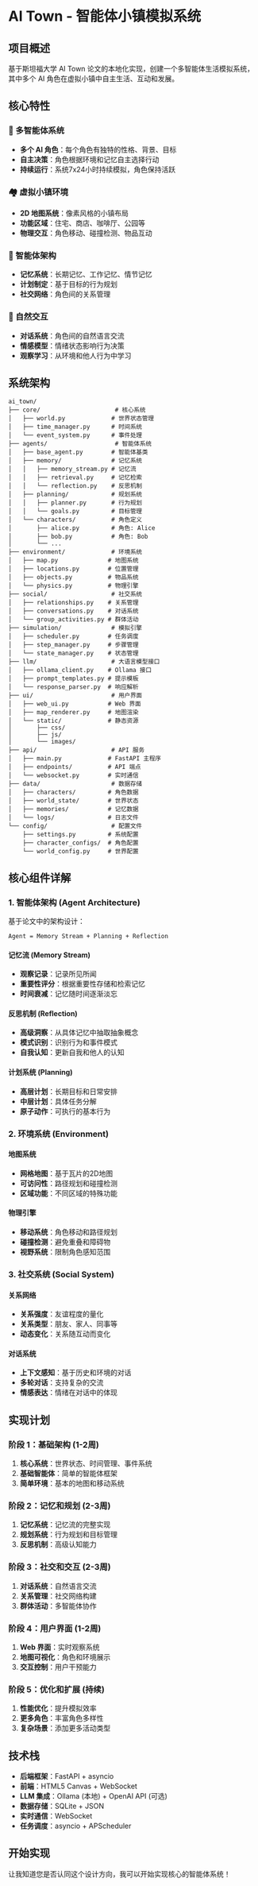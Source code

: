 # AI Town - 智能体小镇模拟系统

## 项目概述

基于斯坦福大学 AI Town 论文的本地化实现，创建一个多智能体生活模拟系统，其中多个 AI 角色在虚拟小镇中自主生活、互动和发展。

## 核心特性

### 🤖 多智能体系统
- **多个 AI 角色**：每个角色有独特的性格、背景、目标
- **自主决策**：角色根据环境和记忆自主选择行动
- **持续运行**：系统7x24小时持续模拟，角色保持活跃

### 🏘️ 虚拟小镇环境
- **2D 地图系统**：像素风格的小镇布局
- **功能区域**：住宅、商店、咖啡厅、公园等
- **物理交互**：角色移动、碰撞检测、物品互动

### 🧠 智能体架构
- **记忆系统**：长期记忆、工作记忆、情节记忆
- **计划制定**：基于目标的行为规划
- **社交网络**：角色间的关系管理

### 💬 自然交互
- **对话系统**：角色间的自然语言交流
- **情感模型**：情绪状态影响行为决策
- **观察学习**：从环境和他人行为中学习

## 系统架构

```
ai_town/
├── core/                     # 核心系统
│   ├── world.py             # 世界状态管理
│   ├── time_manager.py      # 时间系统
│   └── event_system.py      # 事件处理
├── agents/                   # 智能体系统
│   ├── base_agent.py        # 智能体基类
│   ├── memory/              # 记忆系统
│   │   ├── memory_stream.py # 记忆流
│   │   ├── retrieval.py     # 记忆检索
│   │   └── reflection.py    # 反思机制
│   ├── planning/            # 规划系统
│   │   ├── planner.py       # 行为规划
│   │   └── goals.py         # 目标管理
│   └── characters/          # 角色定义
│       ├── alice.py         # 角色: Alice
│       ├── bob.py           # 角色: Bob
│       └── ...
├── environment/             # 环境系统
│   ├── map.py              # 地图系统
│   ├── locations.py        # 位置管理
│   ├── objects.py          # 物品系统
│   └── physics.py          # 物理引擎
├── social/                  # 社交系统
│   ├── relationships.py    # 关系管理
│   ├── conversations.py    # 对话系统
│   └── group_activities.py # 群体活动
├── simulation/              # 模拟引擎
│   ├── scheduler.py        # 任务调度
│   ├── step_manager.py     # 步骤管理
│   └── state_manager.py    # 状态管理
├── llm/                     # 大语言模型接口
│   ├── ollama_client.py    # Ollama 接口
│   ├── prompt_templates.py # 提示模板
│   └── response_parser.py  # 响应解析
├── ui/                      # 用户界面
│   ├── web_ui.py           # Web 界面
│   ├── map_renderer.py     # 地图渲染
│   └── static/             # 静态资源
│       ├── css/
│       ├── js/
│       └── images/
├── api/                     # API 服务
│   ├── main.py             # FastAPI 主程序
│   ├── endpoints/          # API 端点
│   └── websocket.py        # 实时通信
├── data/                    # 数据存储
│   ├── characters/         # 角色数据
│   ├── world_state/        # 世界状态
│   ├── memories/           # 记忆数据
│   └── logs/               # 日志文件
└── config/                  # 配置文件
    ├── settings.py         # 系统配置
    ├── character_configs/  # 角色配置
    └── world_config.py     # 世界配置
```

## 核心组件详解

### 1. 智能体架构 (Agent Architecture)

基于论文中的架构设计：

```
Agent = Memory Stream + Planning + Reflection
```

#### 记忆流 (Memory Stream)
- **观察记录**：记录所见所闻
- **重要性评分**：根据重要性存储和检索记忆
- **时间衰减**：记忆随时间逐渐淡忘

#### 反思机制 (Reflection)
- **高级洞察**：从具体记忆中抽取抽象概念
- **模式识别**：识别行为和事件模式
- **自我认知**：更新自我和他人的认知

#### 计划系统 (Planning)
- **高层计划**：长期目标和日常安排
- **中层计划**：具体任务分解
- **原子动作**：可执行的基本行为

### 2. 环境系统 (Environment)

#### 地图系统
- **网格地图**：基于瓦片的2D地图
- **可访问性**：路径规划和碰撞检测
- **区域功能**：不同区域的特殊功能

#### 物理引擎
- **移动系统**：角色移动和路径规划
- **碰撞检测**：避免重叠和障碍物
- **视野系统**：限制角色感知范围

### 3. 社交系统 (Social System)

#### 关系网络
- **关系强度**：友谊程度的量化
- **关系类型**：朋友、家人、同事等
- **动态变化**：关系随互动而变化

#### 对话系统
- **上下文感知**：基于历史和环境的对话
- **多轮对话**：支持复杂的交流
- **情感表达**：情绪在对话中的体现

## 实现计划

### 阶段 1：基础架构 (1-2周)
1. **核心系统**：世界状态、时间管理、事件系统
2. **基础智能体**：简单的智能体框架
3. **简单环境**：基本的地图和移动系统

### 阶段 2：记忆和规划 (2-3周)
1. **记忆系统**：记忆流的完整实现
2. **规划系统**：行为规划和目标管理
3. **反思机制**：高级认知能力

### 阶段 3：社交和交互 (2-3周)
1. **对话系统**：自然语言交流
2. **关系管理**：社交网络构建
3. **群体活动**：多智能体协作

### 阶段 4：用户界面 (1-2周)
1. **Web 界面**：实时观察系统
2. **地图可视化**：角色和环境展示
3. **交互控制**：用户干预能力

### 阶段 5：优化和扩展 (持续)
1. **性能优化**：提升模拟效率
2. **更多角色**：丰富角色多样性
3. **复杂场景**：添加更多活动类型

## 技术栈

- **后端框架**：FastAPI + asyncio
- **前端**：HTML5 Canvas + WebSocket
- **LLM 集成**：Ollama (本地) + OpenAI API (可选)
- **数据存储**：SQLite + JSON
- **实时通信**：WebSocket
- **任务调度**：asyncio + APScheduler

## 开始实现

让我知道您是否认同这个设计方向，我可以开始实现核心的智能体系统！
